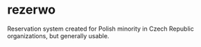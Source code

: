 # rezerwo
Reservation system created for Polish minority in Czech Republic organizations, but generally usable.
